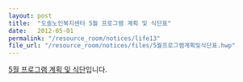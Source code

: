 ```yaml
---
layout: post
title:  "도솔노인복지센터 5월 프로그램 계획 및 식단표"
date:   2012-05-01
permalink: "/resource_room/notices/life13"
file_url: "/resource_room/notices/files/5월프로그램계획및식단표.hwp"
---
```


[5월 프로그램 계획 및 식단](/resource_room/notices/files/5월프로그램계획및식단표.hwp)입니다.
